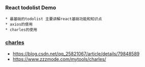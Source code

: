 ### React todolist Demo
    * 最基础的todolist 主要讲解react基础功能和知识点
    * axios的使用
    * charles的使用

### [charles](http://zhubangbang.com/charlesproxy)
   * https://blog.csdn.net/qq_25821067/article/details/79848589
   * https://www.zzzmode.com/mytools/charles/
